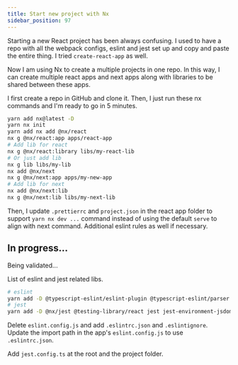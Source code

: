 ```yaml
---
title: Start new project with Nx
sidebar_position: 97
---
```


Starting a new React project has been always confusing. I used to have a repo with all the webpack configs, eslint and jest set up and copy and paste the entire thing. I tried `create-react-app` as well.

Now I am using Nx to create a multiple projects in one repo. In this way, I can create multiple react apps and next apps along with libraries to be shared between these apps.

I first create a repo in GitHub and clone it. Then, I just run these nx commands and I'm ready to go in 5 minutes.

```bash
yarn add nx@latest -D
yarn nx init
yarn add nx add @nx/react
nx g @nx/react:app apps/react-app
# Add lib for react
nx g @nx/react:library libs/my-react-lib
# Or just add lib
nx g lib libs/my-lib
nx add @nx/next
nx g @nx/next:app apps/my-new-app
# Add lib for next
nx add @nx/next:lib
nx g @nx/next:lib libs/my-next-lib
```

Then, I update `.prettierrc` and `project.json` in the react app folder to support `yarn nx dev ...` command instead of using the default `serve` to align with next command. Additional eslint rules as well if necessary.

## In progress...

Being validated...

List of eslint and jest related libs.

```bash
# eslint
yarn add -D @typescript-eslint/eslint-plugin @typescript-eslint/parser eslint-config-next eslint-config-prettier eslint-plugin-cypress eslint-plugin-import eslint-plugin-jsx-a11y eslint-plugin-react eslint-plugin-react-hooks @eslint/js eslint-plugin-prettier eslint-plugin-jest
# jest
yarn add -D @nx/jest @testing-library/react jest jest-environment-jsdom jest-environment-node
```

Delete `eslint.config.js` and add `.eslintrc.json` and `.eslintignore`. Update the import path in the app's `eslint.config.js` to use `.eslintrc.json`.

Add `jest.config.ts` at the root and the project folder.
